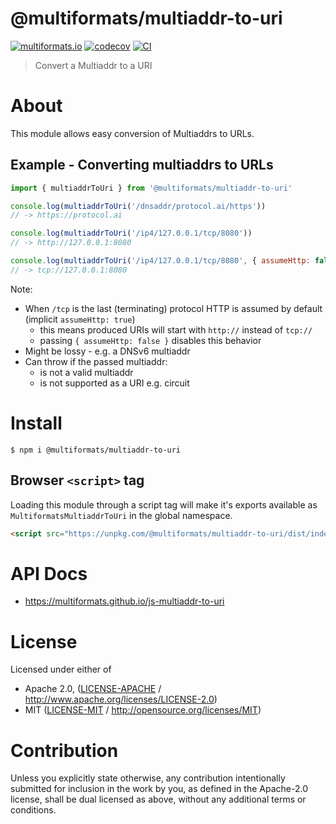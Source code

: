 # @multiformats/multiaddr-to-uri <!-- omit in toc -->

[![multiformats.io](https://img.shields.io/badge/project-IPFS-blue.svg?style=flat-square)](http://multiformats.io)
[![codecov](https://img.shields.io/codecov/c/github/multiformats/js-multiaddr-to-uri.svg?style=flat-square)](https://codecov.io/gh/multiformats/js-multiaddr-to-uri)
[![CI](https://img.shields.io/github/actions/workflow/status/multiformats/js-multiaddr-to-uri/js-test-and-release.yml?branch=main\&style=flat-square)](https://github.com/multiformats/js-multiaddr-to-uri/actions/workflows/js-test-and-release.yml?query=branch%3Amain)

> Convert a Multiaddr to a URI

# About

This module allows easy conversion of Multiaddrs to URLs.

## Example - Converting multiaddrs to URLs

```js
import { multiaddrToUri } from '@multiformats/multiaddr-to-uri'

console.log(multiaddrToUri('/dnsaddr/protocol.ai/https'))
// -> https://protocol.ai

console.log(multiaddrToUri('/ip4/127.0.0.1/tcp/8080'))
// -> http://127.0.0.1:8080

console.log(multiaddrToUri('/ip4/127.0.0.1/tcp/8080', { assumeHttp: false }))
// -> tcp://127.0.0.1:8080
```

Note:

- When `/tcp` is the last (terminating) protocol HTTP is assumed by default (implicit `assumeHttp: true`)
  - this means produced URIs will start with `http://` instead of `tcp://`
  - passing `{ assumeHttp: false }` disables this behavior
- Might be lossy - e.g. a DNSv6 multiaddr
- Can throw if the passed multiaddr:
  - is not a valid multiaddr
  - is not supported as a URI e.g. circuit

# Install

```console
$ npm i @multiformats/multiaddr-to-uri
```

## Browser `<script>` tag

Loading this module through a script tag will make it's exports available as `MultiformatsMultiaddrToUri` in the global namespace.

```html
<script src="https://unpkg.com/@multiformats/multiaddr-to-uri/dist/index.min.js"></script>
```

# API Docs

- <https://multiformats.github.io/js-multiaddr-to-uri>

# License

Licensed under either of

- Apache 2.0, ([LICENSE-APACHE](LICENSE-APACHE) / <http://www.apache.org/licenses/LICENSE-2.0>)
- MIT ([LICENSE-MIT](LICENSE-MIT) / <http://opensource.org/licenses/MIT>)

# Contribution

Unless you explicitly state otherwise, any contribution intentionally submitted for inclusion in the work by you, as defined in the Apache-2.0 license, shall be dual licensed as above, without any additional terms or conditions.
